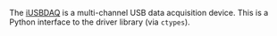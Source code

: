 The [iUSBDAQ](http://hytekautomation.com/Products/IUSBDAQ.html) is a
multi-channel USB data acquisition device. This is a Python interface to the
driver library (via `ctypes`).
